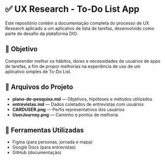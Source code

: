 # ✅ UX Research - To-Do List App

Este repositório contém a documentação completa do processo de UX Research aplicado a um aplicativo de lista de tarefas, desenvolvido como parte do desafio da plataforma DIO.

## 🎯 Objetivo

Compreender melhor os hábitos, dores e necessidades de usuários de apps de tarefas, a fim de propor melhorias na experiência de uso de um aplicativo simples de To-Do List.

## 📁 Arquivos do Projeto

- **plano-de-pesquisa.md** — Objetivos, hipóteses e métodos utilizados
- **entrevistas.md** — Dados coletados de entrevistas com usuários
- **CARDUSER.png** — Perfis representativos dos usuários
- **UserJourney.png** — Caminho e pontos de melhoria

## 🧠 Ferramentas Utilizadas

- Figma (para personas, jornada e mapa)
- Google Docs (para entrevistas)
- GitHub (documentação)



